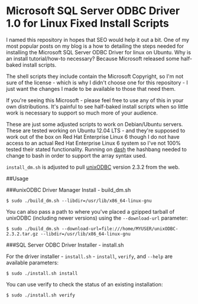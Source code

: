 Microsoft SQL Server ODBC Driver 1.0 for Linux Fixed Install Scripts
======================================================================

I named this repository in hopes that SEO would help it out a bit. One
 of my most popular posts on my blog is a how to detailing the steps 
needed for installing the Microsoft SQL Server ODBC Driver for linux 
on Ubuntu. Why is an install tutorial/how-to necessary? Because 
Microsoft released some half-baked install scripts.

The shell scripts they include contain the Microsoft Copyright, so I'm
 not sure of the license - which is why I didn't choose one for this 
repository - I just want the changes I made to be available to those 
that need them.

If you're seeing this Microsoft - please feel free to use any of this 
in your own distributions. It's painful to see half-baked install 
scripts when so little work is necessary to support so much more of 
your audience.

These are just some adjusted scripts to work on Debian/Ubuntu servers.
These are tested working on Ubuntu 12.04 LTS - and they're supposed to
 work out of the box on Red Hat Enterprise Linux 6 though I do not 
have access to an actual Red Hat Enterprise Linux 6 system so I've not 
100% tested their stated functionality. Running on
[dash](http://en.wikipedia.org/wiki/Debian_Almquist_shell) the hashbang
 needed to change to bash in order to support the array syntax used.
 
`install_dm.sh` is adjusted to pull [unixODBC](http://www.unixodbc.org/)
 version 2.3.2 from the web.


##Usage

###unixODBC Driver Manager Install - build_dm.sh

```
$ sudo ./build_dm.sh --libdir=/usr/lib/x86_64-linux-gnu
```

You can also pass a path to where you've placed a gzipped tarball of 
unixODBC (including newer versions) using the `--download-url` parameter:

```
$ sudo ./build_dm.sh --download-url=file:///home/MYUSER/unixODBC-2.3.2.tar.gz --libdir=/usr/lib/x86_64-linux-gnu
```

###SQL Server ODBC Driver Installer - install.sh

For the driver installer - `install.sh` - `install`, `verify`, and `--help`
 are available parameters:

```
$ sudo ./install.sh install
```

You can use verify to check the status of an existing installation:

```
$ sudo ./install.sh verify
```
